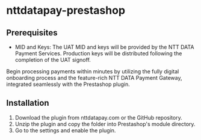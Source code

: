 # nttdatapay-prestashop

## Prerequisites
- MID and Keys: The UAT MID and keys will be provided by the NTT DATA Payment Services. Production keys will be distributed following the completion of the UAT signoff.

Begin processing payments within minutes by utilizing the fully digital onboarding process and the feature-rich NTT DATA Payment Gateway, integrated seamlessly with the Prestashop plugin.

## Installation

1. Download the plugin from nttdatapay.com or the GitHub repository.
2. Unzip the plugin and copy the folder into Prestashop's module directory.
3. Go to the settings and enable the plugin.
